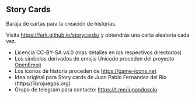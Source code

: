 
## Story Cards

Baraja de cartas para la creación de historias.

Visita https://ferk.github.io/storycards/ y obtendrás una carta aleatoria cada vez.


* Licencia CC-BY-SA v4.0 (mas detalles en los respectivos directorios)
* Los símbolos derivados de emojis Unicode proceden del proyecto [OpenEmoji](https://openmoji.org/)
* Los iconos de historia proceden de https://game-icons.net
* Idea original para Story cards de Juan Pablo Fernandez del Rio (https//librojuegos.org)
* Grupo de telegram para contacto: https://t.me/jugandosolo

